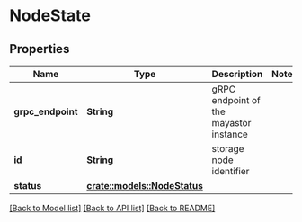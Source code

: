 # NodeState

## Properties

Name | Type | Description | Notes
------------ | ------------- | ------------- | -------------
**grpc_endpoint** | **String** | gRPC endpoint of the mayastor instance | 
**id** | **String** | storage node identifier | 
**status** | [**crate::models::NodeStatus**](NodeStatus.md) |  | 

[[Back to Model list]](../README.md#documentation-for-models) [[Back to API list]](../README.md#documentation-for-api-endpoints) [[Back to README]](../README.md)



